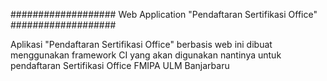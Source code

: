 ###################
Web Application "Pendaftaran Sertifikasi Office"
###################

Aplikasi "Pendaftaran Sertifikasi Office" berbasis web ini dibuat menggunakan framework CI yang akan digunakan nantinya untuk pendaftaran Sertifikasi Office FMIPA ULM Banjarbaru

